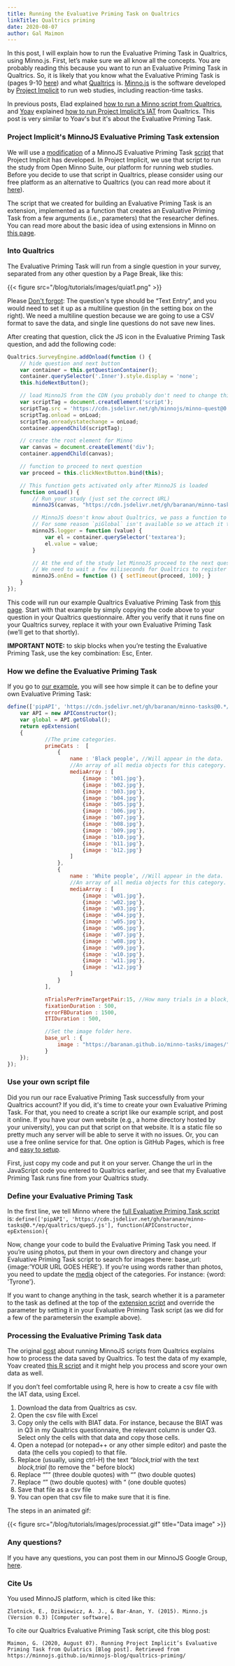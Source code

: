 ```yaml
---
title: Running the Evaluative Priming Task on Qualtrics
linkTitle: Qualtrics priming
date: 2020-08-07
author: Gal Maimon
---
```


In this post, I will explain how to run the Evaluative Priming Task in Qualtrics, using Minno.js. First, let’s make sure we all know all the concepts. You are probably reading this because you want to run an Evaluative Priming Task in Qualtrics. So, it is likely that you know what the Evaluative Priming Task is (pages 9-10 [here](https://users.ugent.be/~jdhouwer/chapterbertram.pdf)) and what [Qualtrics](https://www.qualtrics.com/uk/customer-experience/surveys/) is.  [Minno.js](https://minnojs.github.io/) is the software developed by [Project Implicit](http://projectimplicit.net/) to run web studies, including reaction-time tasks. 

In previous posts, Elad explained [how to run a Minno script from Qualtrics](https://minnojs.github.io/minnojs-blog/qualtrics/), and [Yoav](https://www.tau.ac.il/~baranan/index.html) explained [how to run Project Implicit’s IAT](https://minnojs.github.io/minnojs-blog/qualtrics-iat/) from Qualtrics. This post is very similar to Yoav's but it's about the Evaluative Priming Task. 


### Project Implicit's MinnoJS Evaluative Priming Task extension 
We will use a [modification](https://cdn.jsdelivr.net/gh/baranan/minno-tasks@0.*/ep/qualtrics/quep5.js) of a MinnoJS Evaluative Priming Task [script](https://cdn.jsdelivr.net/gh/baranan/minno-tasks@0.*/ep/ep5.js) that Project Implicit has developed. In Project Implicit, we use that script to run the study from Open Minno Suite, our platform for running web studies. Before you decide to use that script in Qualtrics, please consider using our free platform as an alternative to Qualtrics (you can read more about it [here](https://minnojs.github.io/docsite/minnosuitedashboard/)). 

The script that we created for building an Evaluative Priming Task is an extension, implemented as a function that creates an Evaluative Priming Task from a few arguments (i.e., parameters) that the researcher defines. You can read more about the basic idea of using extensions in Minno on [this page](https://github.com/baranan/minno-tasks/blob/master/implicitmeasures.md).

### Into Qualtrics
The Evaluative Priming Task will run from a single question in your survey, separated from any other question by a Page Break, like this:

{{< figure src="/blog/tutorials/images/quiat1.png" >}}

Please [Don't forgot](https://minnojs.github.io/minnojs-blog/qualtrics/): The question's type should be “Text Entry”, and you would need to set it up as a multiline question (in the setting box on the right). We need a multiline question because we are going to use a CSV format to save the data, and single line questions do not save new lines. 

After creating that question, click the JS icon in the Evaluative Priming Task question, and add the following code: 

```js
Qualtrics.SurveyEngine.addOnload(function () {
    // hide question and next button
    var container = this.getQuestionContainer();
    container.querySelector('.Inner').style.display = 'none';
    this.hideNextButton();

    // load MinnoJS from the CDN (you probably don't need to change this)
    var scriptTag = document.createElement('script');
    scriptTag.src = 'https://cdn.jsdelivr.net/gh/minnojs/minno-quest@0.3/dist/pi-minno.js';
    scriptTag.onload = onLoad;
    scriptTag.onreadystatechange = onLoad;
    container.appendChild(scriptTag);

    // create the root element for Minno
    var canvas = document.createElement('div');
    container.appendChild(canvas);

    // function to proceed to next question
    var proceed = this.clickNextButton.bind(this);

    // This function gets activated only after MinnoJS is loaded
    function onLoad() {
        // Run your study (just set the correct URL)
        minnoJS(canvas, "https://cdn.jsdelivr.net/gh/baranan/minno-tasks@0.*/ep/qualtrics/examplepriming.js");

        // MinnoJS doesn't know about Qualtrics, we pass a function to inject the results into the question
        // For some reason `piGlobal` isn't available so we attach it to `minnoJS`
        minnoJS.logger = function (value) {
            var el = container.querySelector('textarea');
            el.value = value;
        }

        // At the end of the study let MinnoJS proceed to the next question
        // We need to wait a few miliseconds for Qualtrics to register the value that we entered
        minnoJS.onEnd = function () { setTimeout(proceed, 100); }
    }
});
```

This code will run our example Qualtrics Evaluative Priming Task from [this page](https://cdn.jsdelivr.net/gh/baranan/minno-tasks@0.3.9/ep/qualtrics/examplepriming.js). Start with that example by simply copying the code above to your question in your Qualtrics questionnaire. After you verify that it runs fine on your Qualtrics survey, replace it with your own Evaluative Priming Task (we’ll get to that shortly). 

**IMPORTANT NOTE:** to skip blocks when you’re testing the Evaluative Priming Task, use the key combination: Esc, Enter.

### How we define the Evaluative Priming Task

If you go to [our example](https://cdn.jsdelivr.net/gh/baranan/minno-tasks@0.3.9/ep/qualtrics/examplepriming.js), you will see how simple it can be to define your own Evaluative Priming Task:

```js
define(['pipAPI', 'https://cdn.jsdelivr.net/gh/baranan/minno-tasks@0.*/ep/qualtrics/quep5.js'], function(APIConstructor, epExtension){
	var API = new APIConstructor();
	var global = API.getGlobal();
	return epExtension(
	{
			//The prime categories.
			primeCats :  [
				{
					name : 'Black people', //Will appear in the data.
					//An array of all media objects for this category.
					mediaArray : [
    				    {image : 'b01.jpg'}, 
    					{image : 'b02.jpg'}, 
    					{image : 'b03.jpg'}, 
    					{image : 'b04.jpg'}, 
    					{image : 'b05.jpg'}, 
    					{image : 'b06.jpg'}, 
    					{image : 'b07.jpg'}, 
    					{image : 'b08.jpg'}, 
    					{image : 'b09.jpg'}, 
    					{image : 'b10.jpg'}, 
    					{image : 'b11.jpg'}, 
    					{image : 'b12.jpg'}
				    ]
				}, 
				{
					name : 'White people', //Will appear in the data.
					//An array of all media objects for this category.
					mediaArray : [
    					{image : 'w01.jpg'}, 
    					{image : 'w02.jpg'}, 
    					{image : 'w03.jpg'}, 
    					{image : 'w04.jpg'}, 
    					{image : 'w05.jpg'}, 
    					{image : 'w06.jpg'}, 
    					{image : 'w07.jpg'}, 
    					{image : 'w08.jpg'}, 
    					{image : 'w09.jpg'}, 
    					{image : 'w10.jpg'}, 
    					{image : 'w11.jpg'}, 
    					{image : 'w12.jpg'}
    				]
				}
			],	

			nTrialsPerPrimeTargetPair:15, //How many trials in a block, per prime-target combination (always three blocks).
			fixationDuration : 500, 
			errorFBDuration : 1500, 
			ITIDuration : 500,

			//Set the image folder here.
			base_url : {
				image : "https://baranan.github.io/minno-tasks/images/"
			}
	});
});

```

### Use your own script file

Did you run our race Evaluative Priming Task successfully from your Qualtrics account? If you did, it's time to create your own Evaluative Priming Task. For that, you need to create a script like our example script, and post it online. If you have your own website (e.g., a home directory hosted by your university), you can put that script on that website. It is a static file so pretty much any server will be able to serve it with no issues. Or, you can use a free online service for that. One option is GitHub Pages, which is free and [easy to setup](https://help.github.com/en/github/working-with-github-pages/configuring-a-publishing-source-for-your-github-pages-site). 

First, just copy my code and put it on your server. Change the url in the JavaScript code you entered to Qualtrics earlier, and see that my Evaluative Priming Task runs fine from your Qualtrics study. 

### Define your Evaluative Priming Task

In the first line, we tell Minno where the [full Evaluative Priming Task script](https://cdn.jsdelivr.net/gh/baranan/minno-tasks@0.*/ep/qualtrics/quep5.js) is:
`define(['pipAPI', 'https://cdn.jsdelivr.net/gh/baranan/minno-tasks@0.*/ep/qualtrics/quep5.js'], function(APIConstructor, epExtension){`

Now, change your code to build the Evaluative Priming Task you need. If you’re using photos, put them in your own directory and change your Evaluative Priming Task script to search for images there: base_url: {image:’YOUR URL GOES HERE’}.
If you’re using words rather than photos, you need to update the [media](https://minnojs.github.io/minno-time/0.5/time/API.html#media) object of the categories. For instance: {word: 'Tyrone'}.

If you want to change anything in the task, search whether it is a parameter to the task as defined at the top of the [extension script](https://cdn.jsdelivr.net/gh/baranan/minno-tasks@0.*/ep/qualtrics/quep5.js) and override the parameter by setting it in your Evaluative Priming Task script (as we did for a few of the parametersin the example above). 

### Processing the Evaluative Priming Task data

The original [post](https://minnojs.github.io/minnojs-blog/qualtrics/) about running MinnoJS scripts from Qualtrics explains how to process the data saved by Qualtrics. To test the data of my example, Yoav created [this R script](https://github.com/baranan/minno-tasks/blob/master/IAT/qualtrics/minno.qualtrics.iat.process.rmd) and it might help you process and score your own data as well.

If you don’t feel comfortable using R, here is how to create a csv file with the IAT data, using Excel. 
1. Download the data from Qualtrics as csv.
2. Open the csv file with Excel
3. Copy only the cells with BIAT data. For instance, because the BIAT was in Q3 in my Qualtrics questionnaire, the relevant column is under Q3. Select only the cells with that data and copy those cells.
4. Open a notepad (or notepad++ or any other simple editor) and paste the data (the cells you copied) to that file.
5. Replace (usually, using ctrl-H) the text *“block,trial* with the text *block,trial* (to remove the “ before block)
6. Replace “”” (three double quotes) with “” (two double quotes)
7. Replace “” (two double quotes) with “ (one double quotes)
8. Save that file as a csv file
9. You can open that csv file to make sure that it is fine. 

The steps in an animated gif:

{{< figure src="/blog/tutorials/images/processiat.gif" title="Data image" >}}

### Any questions?

If you have any questions, you can post them in our MinnoJS Google Group, [here](https://groups.google.com/forum/?utm_medium=email&utm_source=footer#!forum/minnojs). 

### Cite Us

You used MinnoJS platform, which is cited like this:

`Zlotnick, E., Dzikiewicz, A. J., & Bar-Anan, Y. (2015). Minno.js (Version 0.3) [Computer software].`

To cite our Qualtrics Evaluative Priming Task script, cite this blog post:

`Maimon, G. (2020, August 07). Running Project Implicit’s Evaluative Priming Task from Qulatrics [Blog post]. Retrieved from https://minnojs.github.io/minnojs-blog/qualtrics-priming/`




